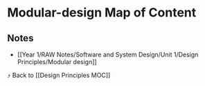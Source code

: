 # Modular-design Map of Content


## Notes
- [[Year 1/RAW Notes/Software and System Design/Unit 1/Design Principles/Modular design]]

⤴️ Back to [[Design Principles MOC]]